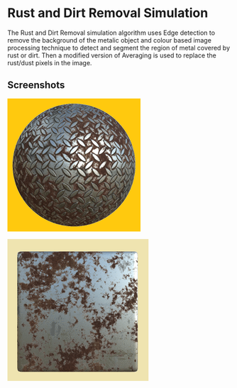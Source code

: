 # Rust and Dirt Removal Simulation


The Rust and Dirt Removal simulation algorithm uses Edge detection to remove the background of the metalic object and  colour based image processing technique to detect and segment the region of metal covered by rust or dirt. Then a modified version of Averaging is used to replace the rust/dust pixels in the image.

## Screenshots
![Demo-1](https://github.com/nagulan23/Rust-and-Dirt-Removal-Simulation/blob/main/Demo/short%20demo%201.gif)

![Demo-2](https://github.com/nagulan23/Rust-and-Dirt-Removal-Simulation/blob/main/Demo/short%20demo%202.gif)
